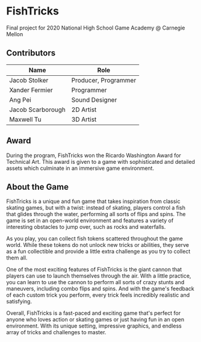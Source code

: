 # FishTricks
Final project for 2020 National High School Game Academy @ Carnegie Mellon

## Contributors
Name | Role
| --------------- | -------------------- |
Jacob Stolker     | Producer, Programmer
Xander Fermier    | Programmer
Ang Pei           | Sound Designer
Jacob Scarborough | 2D Artist
Maxwell Tu        | 3D Artist

## Award
During the program, FishTricks won the Ricardo Washington Award for Technical Art. 
This award is given to a game with sophisticated and detailed assets which culminate in an immersive game environment.
## About the Game
FishTricks is a unique and fun game that takes inspiration from classic skating games, but with a twist: instead of skating, players control a fish that glides through the water, performing all sorts of flips and spins. The game is set in an open-world environment and features a variety of interesting obstacles to jump over, such as rocks and waterfalls.

As you play, you can collect fish tokens scattered throughout the game world. While these tokens do not unlock new tricks or abilities, they serve as a fun collectible and provide a little extra challenge as you try to collect them all.

One of the most exciting features of FishTricks is the giant cannon that players can use to launch themselves through the air. With a little practice, you can learn to use the cannon to perform all sorts of crazy stunts and maneuvers, including combo flips and spins. And with the game's feedback of each custom trick you perform, every trick feels incredibly realistic and satisfying.

Overall, FishTricks is a fast-paced and exciting game that's perfect for anyone who loves action or skating games or just having fun in an open environment. With its unique setting, impressive graphics, and endless array of tricks and challenges to master.


